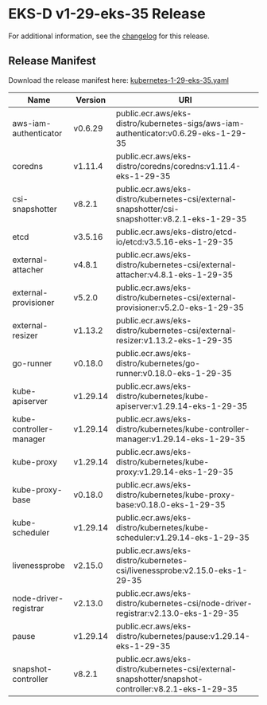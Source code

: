 # EKS-D v1-29-eks-35 Release

For additional information, see the [changelog](CHANGELOG-v1-29-eks-35.md) for this release.

## Release Manifest

Download the release manifest here: [kubernetes-1-29-eks-35.yaml](https://distro.eks.amazonaws.com/kubernetes-1-29/kubernetes-1-29-eks-35.yaml)

| Name | Version | URI |
|------|---------|-----|
| aws-iam-authenticator | v0.6.29 | public.ecr.aws/eks-distro/kubernetes-sigs/aws-iam-authenticator:v0.6.29-eks-1-29-35 |
| coredns | v1.11.4 | public.ecr.aws/eks-distro/coredns/coredns:v1.11.4-eks-1-29-35 |
| csi-snapshotter | v8.2.1 | public.ecr.aws/eks-distro/kubernetes-csi/external-snapshotter/csi-snapshotter:v8.2.1-eks-1-29-35 |
| etcd | v3.5.16 | public.ecr.aws/eks-distro/etcd-io/etcd:v3.5.16-eks-1-29-35 |
| external-attacher | v4.8.1 | public.ecr.aws/eks-distro/kubernetes-csi/external-attacher:v4.8.1-eks-1-29-35 |
| external-provisioner | v5.2.0 | public.ecr.aws/eks-distro/kubernetes-csi/external-provisioner:v5.2.0-eks-1-29-35 |
| external-resizer | v1.13.2 | public.ecr.aws/eks-distro/kubernetes-csi/external-resizer:v1.13.2-eks-1-29-35 |
| go-runner | v0.18.0 | public.ecr.aws/eks-distro/kubernetes/go-runner:v0.18.0-eks-1-29-35 |
| kube-apiserver | v1.29.14 | public.ecr.aws/eks-distro/kubernetes/kube-apiserver:v1.29.14-eks-1-29-35 |
| kube-controller-manager | v1.29.14 | public.ecr.aws/eks-distro/kubernetes/kube-controller-manager:v1.29.14-eks-1-29-35 |
| kube-proxy | v1.29.14 | public.ecr.aws/eks-distro/kubernetes/kube-proxy:v1.29.14-eks-1-29-35 |
| kube-proxy-base | v0.18.0 | public.ecr.aws/eks-distro/kubernetes/kube-proxy-base:v0.18.0-eks-1-29-35 |
| kube-scheduler | v1.29.14 | public.ecr.aws/eks-distro/kubernetes/kube-scheduler:v1.29.14-eks-1-29-35 |
| livenessprobe | v2.15.0 | public.ecr.aws/eks-distro/kubernetes-csi/livenessprobe:v2.15.0-eks-1-29-35 |
| node-driver-registrar | v2.13.0 | public.ecr.aws/eks-distro/kubernetes-csi/node-driver-registrar:v2.13.0-eks-1-29-35 |
| pause | v1.29.14 | public.ecr.aws/eks-distro/kubernetes/pause:v1.29.14-eks-1-29-35 |
| snapshot-controller | v8.2.1 | public.ecr.aws/eks-distro/kubernetes-csi/external-snapshotter/snapshot-controller:v8.2.1-eks-1-29-35 |
